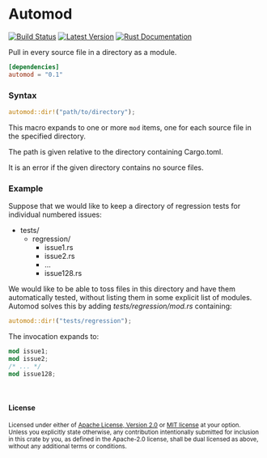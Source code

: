 Automod
=======

[![Build Status](https://api.travis-ci.com/dtolnay/automod.svg?branch=master)](https://travis-ci.org/dtolnay/automod)
[![Latest Version](https://img.shields.io/crates/v/automod.svg)](https://crates.io/crates/automod)
[![Rust Documentation](https://img.shields.io/badge/api-rustdoc-blue.svg)](https://docs.rs/automod)

Pull in every source file in a directory as a module.

```toml
[dependencies]
automod = "0.1"
```

### Syntax

```rust
automod::dir!("path/to/directory");
```

This macro expands to one or more `mod` items, one for each source file in the
specified directory.

The path is given relative to the directory containing Cargo.toml.

It is an error if the given directory contains no source files.

### Example

Suppose that we would like to keep a directory of regression tests for
individual numbered issues:

- tests/
  - regression/
    - issue1.rs
    - issue2.rs
    - ...
    - issue128.rs

We would like to be able to toss files in this directory and have them
automatically tested, without listing them in some explicit list of modules.
Automod solves this by adding *tests/regression/mod.rs* containing:

```rust
automod::dir!("tests/regression");
```

The invocation expands to:

```rust
mod issue1;
mod issue2;
/* ... */
mod issue128;
```

<br>

#### License

<sup>
Licensed under either of <a href="LICENSE-APACHE">Apache License, Version
2.0</a> or <a href="LICENSE-MIT">MIT license</a> at your option.
</sup>

<br>

<sub>
Unless you explicitly state otherwise, any contribution intentionally submitted
for inclusion in this crate by you, as defined in the Apache-2.0 license, shall
be dual licensed as above, without any additional terms or conditions.
</sub>
